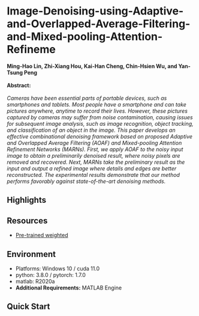 # Image-Denoising-using-Adaptive-and-Overlapped-Average-Filtering-and-Mixed-pooling-Attention-Refineme
**Ming-Hao Lin, Zhi-Xiang Hou, Kai-Han Cheng, Chin-Hsien Wu, and Yan-Tsung Peng** <br>
<br>
**Abstract:** <br>
<br>
_Cameras have been essential parts of portable devices, such as smartphones and tablets.
Most people have a smartphone and can take pictures anywhere, anytime to record their lives.
However, these pictures captured by cameras may suffer from noise contamination, causing issues for
subsequent image analysis, such as image recognition, object tracking, and classification of an object in
the image. This paper develops an effective combinational denoising framework based on proposed
Adaptive and Overlapped Average Filtering (AOAF) and Mixed-pooling Attention Refinement
Networks (MARNs). First, we apply AOAF to the noisy input image to obtain a preliminarily
denoised result, where noisy pixels are removed and recovered. Next, MARNs take the preliminary
result as the input and output a refined image where details and edges are better reconstructed.
The experimental results demonstrate that our method performs favorably against state-of-the-art
denoising methods._
## Highlights <br>
 
## Resources <br>
* [Pre-trained weighted](https://www.google.com.tw/) <br>

## Environment <br>
*  Platforms: Windows 10  / cuda 11.0 <br>
*  python: 3.8.0 / pytorch: 1.7.0 <br>
*  matlab: R2020a <br>
*  **Additional Requirements:** MATLAB Engine <br>
## Quick Start <br>

